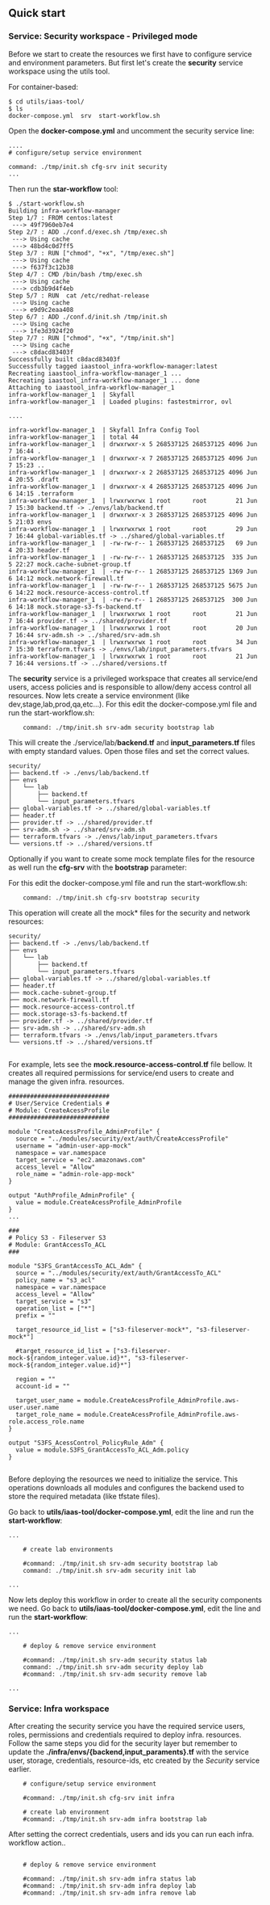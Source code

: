 

## Quick start

### Service: Security workspace - Privileged mode


Before we start to create the resources we first have to configure service and environment parameters.
But first let's create the **security** service workspace using the utils tool.

For container-based:
```
$ cd utils/iaas-tool/
$ ls
docker-compose.yml  srv  start-workflow.sh
```
Open the **docker-compose.yml** and uncomment the security service line:

```
....
# configure/setup service environment

command: ./tmp/init.sh cfg-srv init security
...
```

Then run the **star-workflow** tool:

```
$ ./start-workflow.sh
Building infra-workflow-manager
Step 1/7 : FROM centos:latest
 ---> 49f7960eb7e4
Step 2/7 : ADD ./conf.d/exec.sh /tmp/exec.sh
 ---> Using cache
 ---> 48bd4c0d7ff5
Step 3/7 : RUN ["chmod", "+x", "/tmp/exec.sh"]
 ---> Using cache
 ---> f637f3c12b38
Step 4/7 : CMD /bin/bash /tmp/exec.sh
 ---> Using cache
 ---> cdb3b9d4f4eb
Step 5/7 : RUN  cat /etc/redhat-release
 ---> Using cache
 ---> e9d9c2eaa408
Step 6/7 : ADD ./conf.d/init.sh /tmp/init.sh
 ---> Using cache
 ---> 1fe3d3924f20
Step 7/7 : RUN ["chmod", "+x", "/tmp/init.sh"]
 ---> Using cache
 ---> c8dacd83403f
Successfully built c8dacd83403f
Successfully tagged iaastool_infra-workflow-manager:latest
Recreating iaastool_infra-workflow-manager_1 ...
Recreating iaastool_infra-workflow-manager_1 ... done
Attaching to iaastool_infra-workflow-manager_1
infra-workflow-manager_1  | Skyfall
infra-workflow-manager_1  | Loaded plugins: fastestmirror, ovl

....

infra-workflow-manager_1  | Skyfall Infra Config Tool
infra-workflow-manager_1  | total 44
infra-workflow-manager_1  | drwxrwxr-x 5 268537125 268537125 4096 Jun  7 16:44 .
infra-workflow-manager_1  | drwxrwxr-x 7 268537125 268537125 4096 Jun  7 15:23 ..
infra-workflow-manager_1  | drwxrwxr-x 2 268537125 268537125 4096 Jun  4 20:55 .draft
infra-workflow-manager_1  | drwxrwxr-x 4 268537125 268537125 4096 Jun  6 14:15 .terraform
infra-workflow-manager_1  | lrwxrwxrwx 1 root      root        21 Jun  7 15:30 backend.tf -> ./envs/lab/backend.tf
infra-workflow-manager_1  | drwxrwxr-x 3 268537125 268537125 4096 Jun  5 21:03 envs
infra-workflow-manager_1  | lrwxrwxrwx 1 root      root        29 Jun  7 16:44 global-variables.tf -> ../shared/global-variables.tf
infra-workflow-manager_1  | -rw-rw-r-- 1 268537125 268537125   69 Jun  4 20:33 header.tf
infra-workflow-manager_1  | -rw-rw-r-- 1 268537125 268537125  335 Jun  5 22:27 mock.cache-subnet-group.tf
infra-workflow-manager_1  | -rw-rw-r-- 1 268537125 268537125 1369 Jun  6 14:12 mock.network-firewall.tf
infra-workflow-manager_1  | -rw-rw-r-- 1 268537125 268537125 5675 Jun  6 14:22 mock.resource-access-control.tf
infra-workflow-manager_1  | -rw-rw-r-- 1 268537125 268537125  300 Jun  6 14:18 mock.storage-s3-fs-backend.tf
infra-workflow-manager_1  | lrwxrwxrwx 1 root      root        21 Jun  7 16:44 provider.tf -> ../shared/provider.tf
infra-workflow-manager_1  | lrwxrwxrwx 1 root      root        20 Jun  7 16:44 srv-adm.sh -> ../shared/srv-adm.sh
infra-workflow-manager_1  | lrwxrwxrwx 1 root      root        34 Jun  7 15:30 terraform.tfvars -> ./envs/lab/input_parameters.tfvars
infra-workflow-manager_1  | lrwxrwxrwx 1 root      root        21 Jun  7 16:44 versions.tf -> ../shared/versions.tf

```

The **security** service is a privileged workspace that creates all service/end users, access policies and is responsible to allow/deny access control all resources.
Now lets create a service environment (like dev,stage,lab,prod,qa,etc...).
For this edit the docker-compose.yml file and run the start-workflow.sh:

```
    command: ./tmp/init.sh srv-adm security bootstrap lab

```

This will create the ./service/lab/**backend.tf** and **input_parameters.tf** files with empty standard values. Open those files and set the correct values.

```
security/
├── backend.tf -> ./envs/lab/backend.tf
├── envs
│   └── lab
│       ├── backend.tf
│       └── input_parameters.tfvars
├── global-variables.tf -> ../shared/global-variables.tf
├── header.tf
├── provider.tf -> ../shared/provider.tf
├── srv-adm.sh -> ../shared/srv-adm.sh
├── terraform.tfvars -> ./envs/lab/input_parameters.tfvars
└── versions.tf -> ../shared/versions.tf

```

Optionally if you want to create some mock template files for the resource as well run the **cfg-srv** with the **bootstrap** parameter:

For this edit the docker-compose.yml file and run the start-workflow.sh:

```
    command: ./tmp/init.sh cfg-srv bootstrap security

```

This operation will create all the mock* files for the security and network resources:

```
security/
├── backend.tf -> ./envs/lab/backend.tf
├── envs
│   └── lab
│       ├── backend.tf
│       └── input_parameters.tfvars
├── global-variables.tf -> ../shared/global-variables.tf
├── header.tf
├── mock.cache-subnet-group.tf
├── mock.network-firewall.tf
├── mock.resource-access-control.tf
├── mock.storage-s3-fs-backend.tf
├── provider.tf -> ../shared/provider.tf
├── srv-adm.sh -> ../shared/srv-adm.sh
├── terraform.tfvars -> ./envs/lab/input_parameters.tfvars
└── versions.tf -> ../shared/versions.tf


```

For example, lets see the **mock.resource-access-control.tf** file bellow. It creates all required permissions for service/end users to create and manage the given infra. resources.

```
############################
# User/Service Credentials #
# Module: CreateAcessProfile
############################

module "CreateAcessProfile_AdminProfile" {
  source = "../modules/security/ext/auth/CreateAccessProfile"
  username = "admin-user-app-mock"
  namespace = var.namespace
  target_service = "ec2.amazonaws.com"
  access_level = "Allow"
  role_name = "admin-role-app-mock"
}

output "AuthProfile_AdminProfile" {
  value = module.CreateAcessProfile_AdminProfile
}
...

###
# Policy S3 - Fileserver S3
# Module: GrantAccessTo_ACL
###

module "S3FS_GrantAccessTo_ACL_Adm" {
  source = "../modules/security/ext/auth/GrantAccessTo_ACL"
  policy_name = "s3_acl"
  namespace = var.namespace
  access_level = "Allow"
  target_service = "s3"
  operation_list = ["*"]
  prefix = ""

  target_resource_id_list = ["s3-fileserver-mock*", "s3-fileserver-mock*"]

  #target_resource_id_list = ["s3-fileserver-mock-${random_integer.value.id}*", "s3-fileserver-mock-${random_integer.value.id}*"]

  region = ""
  account-id = ""

  target_user_name = module.CreateAcessProfile_AdminProfile.aws-user.user.name
  target_role_name = module.CreateAcessProfile_AdminProfile.aws-role.access_role.name
}

output "S3FS_AcessControl_PolicyRule_Adm" {
  value = module.S3FS_GrantAccessTo_ACL_Adm.policy
}


```
Before deploying the resources we need to initialize the service. This operations downloads all modules and configures the backend used to store the required metadata (like tfstate files).

Go back to **utils/iaas-tool/docker-compose.yml**, edit the line and run the **start-workflow**:

```
...

    # create lab environments

    #command: ./tmp/init.sh srv-adm security bootstrap lab
    command: ./tmp/init.sh srv-adm security init lab

...
```

Now lets deploy this workflow in order to create all the security components we need.
Go back to **utils/iaas-tool/docker-compose.yml**, edit the line and run the **start-workflow**:

```
...

    # deploy & remove service environment

    #command: ./tmp/init.sh srv-adm security status lab
    command: ./tmp/init.sh srv-adm security deploy lab
    #command: ./tmp/init.sh srv-adm security remove lab

...
```



### Service: Infra workspace

After creating the security service you have the required service users, roles, permissions and credentials required to deploy infra. resources.
Follow the same steps you did for the security layer but remember to update the **./infra/envs/{backend,input_paraments}.tf** with the service user, storage, credentials, resource-ids, etc created by the *Security* service earlier.
```
    # configure/setup service environment

    #command: ./tmp/init.sh cfg-srv init infra
    
    # create lab environment
    #command: ./tmp/init.sh srv-adm infra bootstrap lab
```

After setting the correct credentials, users and ids you can run each infra. workflow action..

```

    # deploy & remove service environment

    #command: ./tmp/init.sh srv-adm infra status lab
    #command: ./tmp/init.sh srv-adm infra deploy lab
    #command: ./tmp/init.sh srv-adm infra remove lab

```

